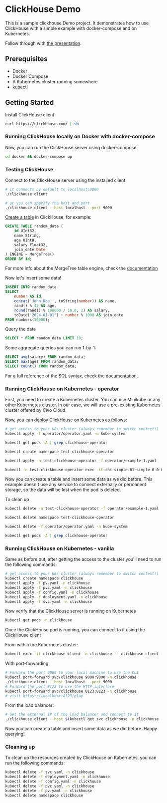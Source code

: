 # ClickHouse Demo

This is a sample clickhouse Demo project. 
It demonstrates how to use ClickHouse with a simple example with docker-compose and on Kubernetes.

Follow through with [the presentation](https://docs.google.com/presentation/d/1kLC60nBMNH2SHYAo09MtEHgNK779K7vk_QXMW3zecOE/edit#slide=id.p1).

## Prerequisites

- Docker
- Docker Compose
- A Kubernetes cluster running somewhere
- kubectl

## Getting Started

Install ClickHouse client

```bash
curl https://clickhouse.com/ | sh
```

### Running ClickHouse locally on Docker with docker-compose

Now, you can run the ClickHouse server using docker-compose

```bash
cd docker && docker-compose up
```

### Testing ClickHouse

Connect to the ClickHouse server using the installed client

```bash
# it connects by default to localhost:9000
./clickhouse client 

# or you can specify the host and port
./clickhouse client --host localhost --port 9000
```

[Create a table](https://clickhouse.com/docs/en/sql-reference/statements/create/table) in ClickHouse, for example:

```sql
CREATE TABLE random_data (
    id UInt32,
    name String,
    age UInt8,
    salary Float32,
    join_date Date
) ENGINE = MergeTree()
ORDER BY id;
```

For more info about the MergeTree table engine, check the [documentation](https://clickhouse.com/docs/en/engines/table-engines/mergetree-family/mergetree#:~:text=The%20MergeTree%20engine%20and%20other,rates%20and%20huge%20data%20volumes.)

Now let's insert some data!

```sql
INSERT INTO random_data
SELECT
    number AS id,
    concat('John_Doe_', toString(number)) AS name,
    rand() % 42 AS age,
    round(rand() % 100000 / 10.0, 2) AS salary,
    toDate('2024-01-01') + number % 1000 AS join_date
FROM numbers(10000);
```

Query the data

```sql
SELECT * FROM random_data LIMIT 10;
```

Some aggregate queries you can run 1-by-1:

```sql
SELECT avg(salary) FROM random_data;
SELECT max(age) FROM random_data;
SELECT count() FROM random_data;
```

For a full reference of the SQL syntax, check the [documentation](https://clickhouse.com/docs/en/sql-reference).

### Running ClickHouse on Kubernetes - operator

First, you need to create a Kubernetes cluster. You can use Minikube or any other Kubernetes cluster. In our case, we will use a pre-existing Kubernetes cluster offered by Civo Cloud.

Now, you can deploy ClickHouse on Kubernetes as follows:

```bash
# get access to your k8s cluster (always remember to switch context!)
kubectl apply -f operator/operator.yaml -n kube-system

kubectl get pods -A | grep clickhouse-operator

kubectl create namespace test-clickhouse-operator

kubectl apply -n test-clickhouse-operator -f operator/example-1.yaml

kubectl -n test-clickhouse-operator exec -it chi-simple-01-simple-0-0-0 -- clickhouse-client
```

Now you can create a table and insert some data as we did before.
This example doesn't use any service to connect externally or permanent storage, so the data will be lost when the pod is deleted.

To clean up

```bash
kubectl delete -n test-clickhouse-operator -f operator/example-1.yaml

kubectl delete namespace test-clickhouse-operator

kubectl delete -f operator/operator.yaml -n kube-system

kubectl get pods -A | grep clickhouse-operator
```

### Running ClickHouse on Kubernetes - vanilla

Same as before but, after getting the access to the cluster you'll need to run the following commands:

```bash
# get access to your k8s cluster (always remember to switch context!)
kubectl create namespace clickhouse
kubectl apply -f pv.yaml -n clickhouse
kubectl apply -f pvc.yaml -n clickhouse
kubectl apply -f config.yaml -n clickhouse
kubectl apply -f deployment.yaml -n clickhouse
kubectl apply -f svc.yaml -n clickhouse
```

Now verify that the ClickHouse server is running on Kubernetes

```bash
kubectl get pods -n clickhouse
```

Once the ClickHouse pod is running, you can connect to it using the ClickHouse client

From within the Kubernetes cluster:

```bash
kubectl exec -it clickhouse-client -n clickhouse -- clickhouse client --host clickhouse-server
```

With port-forwarding:

```bash
# Forward the port 9000 to your local machine to use the CLI
kubectl port-forward svc/clickhouse 9000:9000 -n clickhouse
./clickhouse client --host localhost --port 9000
# Forward the port 8123 to use the HTTP interface
kubectl port-forward svc/clickhouse 8123:8123 -n clickhouse
# visit https://localhost:8123/play
```

From the load balancer:

```bash
# Get the external IP of the load balancer and connect to it
./clickhouse client --host $(kubectl get svc clickhouse -n clickhouse -o jsonpath='{.status.loadBalancer.ingress[0].hostname}') --port 9000
```

Now you can create a table and insert some data as we did before.
Happy querying!

### Cleaning up

To clean up the resources created by ClickHouse on Kubernetes, you can run the following commands:

```bash
kubectl delete -f svc.yaml -n clickhouse
kubectl delete -f deployment.yaml -n clickhouse
kubectl delete -f config.yaml -n clickhouse
kubectl delete -f pvc.yaml -n clickhouse
kubectl delete -f pv.yaml -n clickhouse
kubectl delete namespace clickhouse
```
